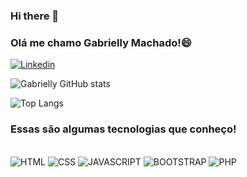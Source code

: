 ### Hi there 👋

### Olá me chamo Gabrielly Machado!😄
[![Linkedin](	https://img.shields.io/badge/LinkedIn-0077B5?style=for-the-badge&logo=linkedin&logoColor=white)](www.linkedin.com/in/gabrielly-s-machado-b47b80211)

![Gabrielly GitHub stats](https://github-readme-stats.vercel.app/api?username=Gabrielly-Souza123&show_icons=true&theme=tokyonight)

![Top Langs](https://github-readme-stats.vercel.app/api/top-langs/?username=Gabrielly-Souza123&layout=compact&theme=tokyonight)


### Essas são algumas tecnologias que conheço!
<div style="display: inline_block"><br/>
    <img  src="https://img.shields.io/badge/HTML-239120?style=for-the-badge&logo=html5&logoColor=white" alt="HTML">
    <img src="https://img.shields.io/badge/CSS-239120?&style=for-the-badge&logo=css3&logoColor=white" alt="CSS">
    <img src="https://img.shields.io/badge/JavaScript-F7DF1E?style=for-the-badge&logo=javascript&logoColor=black" alt="JAVASCRIPT">
    <img src="https://img.shields.io/badge/Bootstrap-563D7C?style=for-the-badge&logo=bootstrap&logoColor=white" alt="BOOTSTRAP">
    <img src="https://img.shields.io/badge/PHP-777BB4?style=for-the-badge&logo=php&logoColor=white" alt="PHP">
</div>
